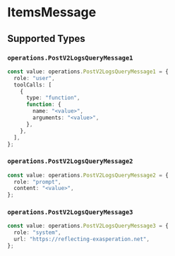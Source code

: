 # ItemsMessage


## Supported Types

### `operations.PostV2LogsQueryMessage1`

```typescript
const value: operations.PostV2LogsQueryMessage1 = {
  role: "user",
  toolCalls: [
    {
      type: "function",
      function: {
        name: "<value>",
        arguments: "<value>",
      },
    },
  ],
};
```

### `operations.PostV2LogsQueryMessage2`

```typescript
const value: operations.PostV2LogsQueryMessage2 = {
  role: "prompt",
  content: "<value>",
};
```

### `operations.PostV2LogsQueryMessage3`

```typescript
const value: operations.PostV2LogsQueryMessage3 = {
  role: "system",
  url: "https://reflecting-exasperation.net",
};
```

